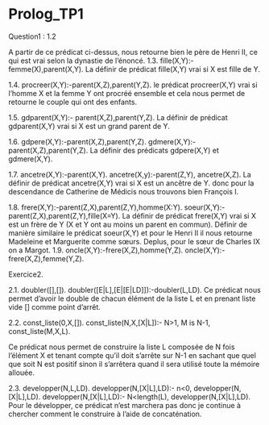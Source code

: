 # Prolog_TP1

Question1 :
1.2

 
A partir de ce prédicat ci-dessus, nous retourne bien le père de Henri II, ce qui est vrai selon la dynastie de l’énoncé.
1.3. fille(X,Y):-femme(X),parent(X,Y).
La définir de prédicat fille(X,Y) vrai si X est fille de Y.

1.4. procreer(X,Y):-parent(X,Z),parent(Y,Z).
le prédicat procreer(X,Y) vrai si l’homme X et la femme Y ont procréé ensemble et cela nous permet de retourne le couple qui ont des enfants.

1.5. gdparent(X,Y):- parent(X,Z),parent(Y,Z).
La définir de prédicat gdparent(X,Y) vrai si X est un grand parent de Y.

1.6. gdpere(X,Y):-parent(X,Z),parent(Y,Z).
gdmere(X,Y):-parent(X,Z),parent(Y,Z).
La définir des prédicats gdpere(X,Y) et gdmere(X,Y).

1.7.  ancetre(X,Y):-parent(X,Y).
ancetre(X,y):-parent(Z,Y), ancetre(X,Z).
La définir de prédicat ancetre(X,Y) vrai si X est un ancêtre de Y. donc pour la descendance de Catherine de Médicis nous trouvons bien François I.

1.8. frere(X,Y):-parent(Z,X),parent(Z,Y),homme(X:Y).
soeur(X,Y):-parent(Z,X),parent(Z,Y),fille(X=Y).
La définir de prédicat frere(X,Y) vrai si X est un frère de Y (X et Y ont au moins un parent en
commun). Définir de manière similaire le prédicat soeur(X,Y) et pour le Henri II il nous retourne Madeleine et Marguerite comme sœurs. Deplus, pour le sœur de Charles IX on a Margot.
1.9. oncle(X,Y):-frere(X,Z),homme(Y,Z).
oncle(X,Y):-frere(X,Z),femme(Y,Z).


Exercice2.

2.1. doubler([],[]).
doubler([E|L],[E|[E|LD]]):-doubler(L,LD).
Ce prédicat nous permet d’avoir le double de chacun élément de la liste L et en prenant liste vide [] comme point d’arrêt.

2.2. const_liste(0,X,[]).
const_liste(N,X,[X|L]):- N>1, M is N-1, const_liste(M,X,L).

Ce prédicat nous permet de construire la liste L composée de N fois l’élément X et tenant compte qu’il doit s’arrête sur N-1 en sachant que quel que soit N est positif sinon il s’arrêtera quand il sera utilisé toute la mémoire allouée. 

2.3. developper(N,L,LD).
developper(N,[X|L],LD):- n<0, developper(N,[X|L],LD).
developper(N,[X|L],LD):- N<length(L), developper(N,[X|L],LD).
Pour le développer, ce prédicat n’est marchera pas donc je continue à chercher comment le construire à l’aide de concaténation.
